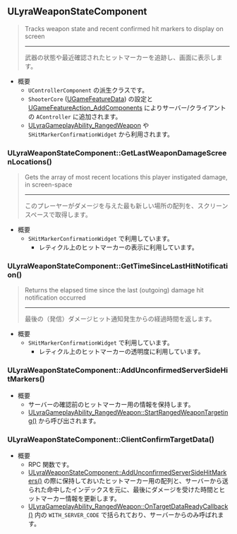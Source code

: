## ULyraWeaponStateComponent

> Tracks weapon state and recent confirmed hit markers to display on screen  
> 
> ----
> 武器の状態や最近確認されたヒットマーカーを追跡し、画面に表示します。  

* 概要
	* `UControllerComponent` の派生クラスです。
	* `ShooterCore` ([UGameFeatureData]) の設定と [UGameFeatureAction_AddComponents] によりサーバー/クライアントの `AController`  に追加されます。
	* [ULyraGameplayAbility_RangedWeapon] や `SHitMarkerConfirmationWidget` から利用されます。

### ULyraWeaponStateComponent::GetLastWeaponDamageScreenLocations()

> Gets the array of most recent locations this player instigated damage, in screen-space  
> 
> ----
> このプレーヤーがダメージを与えた最も新しい場所の配列を、スクリーンスペースで取得します。  

* 概要
	* `SHitMarkerConfirmationWidget` で利用しています。
		* レティクル上のヒットマーカーの表示に利用しています。

### ULyraWeaponStateComponent::GetTimeSinceLastHitNotification()

> Returns the elapsed time since the last (outgoing) damage hit notification occurred  
> 
> ----
> 最後の（発信）ダメージヒット通知発生からの経過時間を返します。

* 概要
	* `SHitMarkerConfirmationWidget` で利用しています。
		* レティクル上のヒットマーカーの透明度に利用しています。

### ULyraWeaponStateComponent::AddUnconfirmedServerSideHitMarkers()

* 概要
	* サーバーの確認前のヒットマーカー用の情報を保持します。
	* [ULyraGameplayAbility_RangedWeapon::StartRangedWeaponTargeting()] から呼び出されます。

### ULyraWeaponStateComponent::ClientConfirmTargetData()

* 概要
	* RPC 関数です。
	* [ULyraWeaponStateComponent::AddUnconfirmedServerSideHitMarkers()] の際に保持しておいたヒットマーカー用の配列と、サーバーから送られた命中したインデックスを元に、最後にダメージを受けた時間とヒットマーカー情報を更新します。
	* [ULyraGameplayAbility_RangedWeapon::OnTargetDataReadyCallback()] 内の `WITH_SERVER_CODE` で括られており、サーバーからのみ呼ばれます。



<!--- ページ内のリンク --->

<!--- 自前の画像へのリンク --->

<!--- generated --->
[ULyraGameplayAbility_RangedWeapon]: ../../Lyra/GameplayAbility/ULyraGameplayAbility_RangedWeapon.md#ulyragameplayabilityrangedweapon
[ULyraGameplayAbility_RangedWeapon::OnTargetDataReadyCallback()]: ../../Lyra/GameplayAbility/ULyraGameplayAbility_RangedWeapon.md#ulyragameplayabilityrangedweaponontargetdatareadycallback
[ULyraGameplayAbility_RangedWeapon::StartRangedWeaponTargeting()]: ../../Lyra/GameplayAbility/ULyraGameplayAbility_RangedWeapon.md#ulyragameplayabilityrangedweaponstartrangedweapontargeting
[ULyraWeaponStateComponent::AddUnconfirmedServerSideHitMarkers()]: ../../Lyra/Weapon/ULyraWeaponStateComponent.md#ulyraweaponstatecomponentaddunconfirmedserversidehitmarkers
[UGameFeatureAction_AddComponents]: ../../UE/GameFeature/UGameFeatureAction_AddComponents.md#ugamefeatureactionaddcomponents
[UGameFeatureData]: ../../UE/GameFeature/UGameFeatureData.md#ugamefeaturedata
